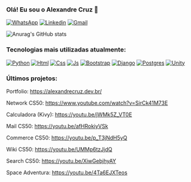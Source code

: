 ### Olá! Eu sou o Alexandre Cruz 🤙

[![WhatsApp](	https://img.shields.io/badge/WhatsApp-25D366?style=for-the-badge&logo=whatsapp&logoColor=white)](https://wa.me/+5521996924975)
[![Linkedin](https://img.shields.io/badge/LinkedIn-0077B5?style=for-the-badge&logo=linkedin&logoColor=white)](https://www.linkedin.com/in/alexandrecruz1/)
[![Gmail](	https://img.shields.io/badge/Gmail-D14836?style=for-the-badge&logo=gmail&logoColor=white)](mailto:alexandrecruzprimeiro@gmail.com)

![Anurag's GitHub stats](https://github-readme-stats.vercel.app/api?username=alexandrecruzdev&show_icons=true&theme=transparent)

### Tecnologias mais utilizadas atualmente: 
[![Python](https://img.shields.io/badge/Python-3776AB?style=for-the-badge&logo=python&logoColor=white)]()
[![Html](https://img.shields.io/badge/HTML-239120?style=for-the-badge&logo=html5&logoColor=white)]()
[![Css](https://img.shields.io/badge/CSS-239120?&style=for-the-badge&logo=css3&logoColor=white)]()
[![Js](https://img.shields.io/badge/JavaScript-F7DF1E?style=for-the-badge&logo=javascript&logoColor=black)]()
[![Bootstrap](https://img.shields.io/badge/Bootstrap-563D7C?style=for-the-badge&logo=bootstrap&logoColor=white)]()
[![Django](https://img.shields.io/badge/Django-092E20?style=for-the-badge&logo=django&logoColor=white)]()
[![Postgres](https://img.shields.io/badge/PostgreSQL-316192?style=for-the-badge&logo=postgresql&logoColor=white)]()
[![Unity](https://img.shields.io/badge/Unity-100000?style=for-the-badge&logo=unity&logoColor=white)]()

### Últimos projetos:

Portfolio: https://alexandrecruz.dev.br/

Network CS50: https://www.youtube.com/watch?v=SirCk41M73E

Calculadora (Kivy): https://youtu.be/jWMk5Z_VT0E

Mail CS50: https://youtu.be/afHRokiyVSk

Commerce CS50: https://youtu.be/p_T3jNdH5yQ

Wiki CS50: https://youtu.be/UMMp6tzJjdQ

Search CS50: https://youtu.be/XiwGebjhyAY

Space Adventura: https://youtu.be/4Ta6EJXTeos


